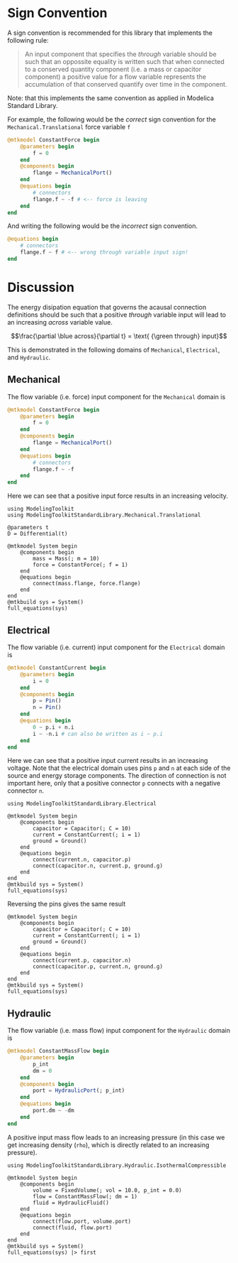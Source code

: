# Sign Convention

A sign convention is recommended for this library that implements the following rule:

> An input component that specifies the *through* variable should be such that an oppossite equality is written such that when connected to a conserved quantity component (i.e. a mass or capacitor component) a positive value for a flow variable represents the accumulation of that conserved quantify over time in the component.

Note: that this implements the same convention as applied in Modelica Standard Library.

For example, the following would be the *correct* sign convention for the `Mechanical.Translational` force variable `f`

```julia
@mtkmodel ConstantForce begin
    @parameters begin
        f = 0
    end
    @components begin
        flange = MechanicalPort()
    end
    @equations begin
        # connectors
        flange.f ~ -f # <-- force is leaving
    end
end
```

And writing the following would be the *incorrect* sign convention.

```julia
@equations begin
    # connectors
    flange.f ~ f # <-- wrong through variable input sign!
end
```

<!-- To visualize the sign convention, one can draw the orientation of the connector port *across* and *through* variables and the subsequent component variables.  For example, the `Mechanical.Translation` mass component would look like

![mass](mass.svg)

In this case we know from Newton that mass times acceleration equals force, therefore the direction of movement is in the opposite direction of the force.  In other words, if we push the mass from left to right (i.e. in the positive direction), then the mass will generate a force in the negative direction.  This would be the general rule for a single port component of any domain.  The exception is for a *through* variable **input** component, which should align the component and port connection *through* variables.  For example, a force input diagram would look like this:

![force](force_input.svg)

For a 2 port connection component, then the *through* variable is exiting each connection port in opposing directions.  Using a damper as an example, if the positive direction is to the right, then the force of the damper is pushing left (i.e. in the negative direction) on connection port `a` and right (positive direction) on connection port `b`.

![damper](damper.svg) -->
# Discussion

The energy disipation equation that governs the acausal connection definitions should be such that a positive *through* variable input will lead to an increasing *across* variable value.

```math
\frac{\partial \blue across}{\partial t} = \text{ {\green through} input}
```

This is demonstrated in the following domains of `Mechanical`, `Electrical`, and `Hydraulic`.

## Mechanical

The flow variable (i.e. force) input component for the `Mechanical` domain is

```julia
@mtkmodel ConstantForce begin
    @parameters begin
        f = 0
    end
    @components begin
        flange = MechanicalPort()
    end
    @equations begin
        # connectors
        flange.f ~ -f
    end
end
```

Here we can see that a positive input force results in an increasing velocity.

```@example sign_convention
using ModelingToolkit
using ModelingToolkitStandardLibrary.Mechanical.Translational

@parameters t
D = Differential(t)

@mtkmodel System begin
    @components begin
        mass = Mass(; m = 10)
        force = ConstantForce(; f = 1)
    end
    @equations begin
        connect(mass.flange, force.flange)
    end
end
@mtkbuild sys = System()
full_equations(sys)
```

## Electrical

The flow variable (i.e. current) input component for the `Electrical` domain is

```julia
@mtkmodel ConstantCurrent begin
    @parameters begin
        i = 0
    end
    @components begin
        p = Pin()
        n = Pin()
    end
    @equations begin
        0 ~ p.i + n.i
        i ~ -n.i # can also be written as i ~ p.i
    end
end
```

Here we can see that a positive input current results in an increasing voltage. Note that the electrical domain uses pins `p` and `n` at each side of the source and energy storage components.  The direction of connection is not important here, only that a positive connector `p` connects with a negative connector `n`.

```@example sign_convention
using ModelingToolkitStandardLibrary.Electrical

@mtkmodel System begin
    @components begin
        capacitor = Capacitor(; C = 10)
        current = ConstantCurrent(; i = 1)
        ground = Ground()
    end
    @equations begin
        connect(current.n, capacitor.p)
        connect(capacitor.n, current.p, ground.g)
    end
end
@mtkbuild sys = System()
full_equations(sys)
```

Reversing the pins gives the same result

```@example sign_convention
@mtkmodel System begin
    @components begin
        capacitor = Capacitor(; C = 10)
        current = ConstantCurrent(; i = 1)
        ground = Ground()
    end
    @equations begin
        connect(current.p, capacitor.n)
        connect(capacitor.p, current.n, ground.g)
    end
end
@mtkbuild sys = System()
full_equations(sys)
```

## Hydraulic

The flow variable (i.e. mass flow) input component for the `Hydraulic` domain is

```julia
@mtkmodel ConstantMassFlow begin
    @parameters begin
        p_int
        dm = 0
    end
    @components begin
        port = HydraulicPort(; p_int)
    end
    @equations begin
        port.dm ~ -dm
    end
end
```

A positive input mass flow leads to an increasing pressure (in this case we get increasing density (`rho`), which is directly related to an increasing pressure).

```@example sign_convention
using ModelingToolkitStandardLibrary.Hydraulic.IsothermalCompressible

@mtkmodel System begin
    @components begin
        volume = FixedVolume(; vol = 10.0, p_int = 0.0)
        flow = ConstantMassFlow(; dm = 1)
        fluid = HydraulicFluid()
    end
    @equations begin
        connect(flow.port, volume.port)
        connect(fluid, flow.port)
    end
end
@mtkbuild sys = System()
full_equations(sys) |> first
```
